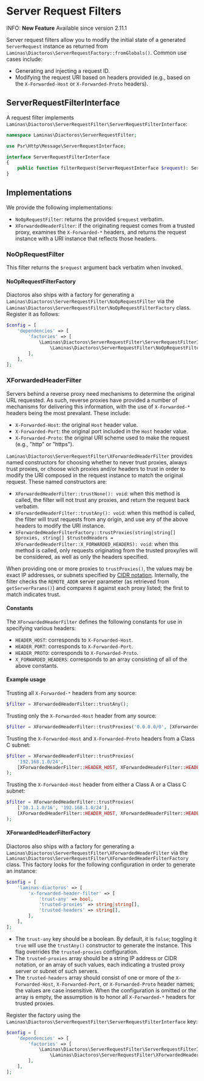 # Server Request Filters

INFO: **New Feature**
Available since version 2.11.1

Server request filters allow you to modify the initial state of a generated `ServerRequest` instance as returned from `Laminas\Diactoros\ServerRequestFactory::fromGlobals()`.
Common use cases include:

- Generating and injecting a request ID.
- Modifying the request URI based on headers provided (e.g., based on the `X-Forwarded-Host` or `X-Forwarded-Proto` headers).

## ServerRequestFilterInterface

A request filter implements `Laminas\Diactoros\ServerRequestFilter\ServerRequestFilterInterface`:

```php
namespace Laminas\Diactoros\ServerRequestFilter;

use Psr\Http\Message\ServerRequestInterface;

interface ServerRequestFilterInterface
{
    public function filterRequest(ServerRequestInterface $request): ServerRequestInterface;
}
```

## Implementations

We provide the following implementations:

- `NoOpRequestFilter`: returns the provided `$request` verbatim.
- `XForwardedHeaderFilter`: if the originating request comes from a trusted proxy, examines the `X-Forwarded-*` headers, and returns the request instance with a URI instance that reflects those headers.

### NoOpRequestFilter

This filter returns the `$request` argument back verbatim when invoked.

#### NoOpRequestFilterFactory

Diactoros also ships with a factory for generating a `Laminas\Diactoros\ServerRequestFilter\NoOpRequestFilter` via the `Laminas\Diactoros\ServerRequestFilter\NoOpRequestFilterFactory` class.
Register it as follows:

```php
$config = [
    'dependencies' => [
        'factories' => [
            \Laminas\Diactoros\ServerRequestFilter\ServerRequestFilterInterface::class =>
                \Laminas\Diactoros\ServerRequestFilter\NoOpRequestFilterFactory::class,
        ],
    ],
];
```

### XForwardedHeaderFilter

Servers behind a reverse proxy need mechanisms to determine the original URL requested.
As such, reverse proxies have provided a number of mechanisms for delivering this information, with the use of `X-Forwarded-*` headers being the most prevalant.
These include:

- `X-Forwarded-Host`: the original `Host` header value.
- `X-Forwarded-Port`: the original port included in the `Host` header value.
- `X-Forwarded-Proto`: the original URI scheme used to make the request (e.g., "http" or "https").

`Laminas\Diactoros\ServerRequestFilter\XForwardedHeaderFilter` provides named constructors for choosing whether to never trust proxies, always trust proxies, or choose wich proxies and/or headers to trust in order to modify the URI composed in the request instance to match the original request.
These named constructors are:

- `XForwardedHeaderFilter::trustNone(): void`: when this method is called, the filter will not trust any proxies, and return the request back verbatim.
- `XForwardedHeaderFilter::trustAny(): void`: when this method is called, the filter will trust requests from any origin, and use any of the above headers to modify the URI instance.
- `XForwardedHeaderFilterFactory::trustProxies(string|string[] $proxies, string[] $trustedHeaders = XForwardedHeaderFilter::X_FORWARDED_HEADERS): void`: when this method is called, only requests originating from the trusted proxy/ies will be considered, as well as only the headers specified.

When providing one or more proxies to `trustProxies()`, the values may be exact IP addresses, or subnets specified by [CIDR notation](https://en.wikipedia.org/wiki/Classless_Inter-Domain_Routing).
Internally, the filter checks the `REMOTE_ADDR` server parameter (as retrieved from `getServerParams()`) and compares it against each proxy listed; the first to match indicates trust.

#### Constants

The `XForwardedHeaderFilter` defines the following constants for use in specifying various headers:

- `HEADER_HOST`: corresponds to `X-Forwarded-Host`.
- `HEADER_PORT`: corresponds to `X-Forwarded-Port`.
- `HEADER_PROTO`: corresponds to `X-Forwarded-Proto`.
- `X_FORWARDED_HEADERS`: corresponds to an array consisting of all of the above constants.

#### Example usage

Trusting all `X-Forwarded-*` headers from any source:

```php
$filter = XForwardedHeaderFilter::trustAny();
```

Trusting only the `X-Forwarded-Host` header from any source:

```php
$filter = XForwardedHeaderFilter::trustProxies('0.0.0.0/0', [XForwardedHeaderFilter::HEADER_HOST]);
```

Trusting the `X-Forwarded-Host` and `X-Forwarded-Proto` headers from a Class C subnet:

```php
$filter = XForwardedHeaderFilter::trustProxies(
    '192.168.1.0/24',
    [XForwardedHeaderFilter::HEADER_HOST, XForwardedHeaderFilter::HEADER_PROTO]
);
```

Trusting the `X-Forwarded-Host` header from either a Class A or a Class C subnet:

```php
$filter = XForwardedHeaderFilter::trustProxies(
    ['10.1.1.0/16', '192.168.1.0/24'],
    [XForwardedHeaderFilter::HEADER_HOST, XForwardedHeaderFilter::HEADER_PROTO]
);
```

#### XForwardedHeaderFilterFactory

Diactoros also ships with a factory for generating a `Laminas\Diactoros\ServerRequestFilter\XForwardedHeaderFilter` via the `Laminas\Diactoros\ServerRequestFilter\XForwardedHeaderFilterFactory` class.
This factory looks for the following configuration in order to generate an instance:

```php
$config = [
    'laminas-diactoros' => [
        'x-forwarded-header-filter' => [
            'trust-any' => bool,
            'trusted-proxies' => string|string[],
            'trusted-headers' => string[],
        ],
    ],
];
```

- The `trust-any` key should be a boolean.
  By default, it is `false`; toggling it `true` will use the `trustAny()` constructor to generate the instance.
  This flag overrides the `trusted-proxies` configuration.
- The `trusted-proxies` array should be a string IP address or CIDR notation, or an array of such values, each indicating a trusted proxy server or subnet of such servers.
- The `trusted-headers` array should consist of one or more of the `X-Forwarded-Host`, `X-Forwarded-Port`, or `X-Forwarded-Proto` header names; the values are case insensitive.
  When the configuration is omitted or the array is empty, the assumption is to honor all `X-Forwarded-*` headers for trusted proxies.

Register the factory using the `Laminas\Diactoros\ServerRequestFilter\ServerRequestFilterInterface` key:

```php
$config = [
    'dependencies' => [
        'factories' => [
            \Laminas\Diactoros\ServerRequestFilter\ServerRequestFilterInterface::class =>
                \Laminas\Diactoros\ServerRequestFilter\XForwardedHeaderFilterFactory::class,
        ],
    ],
];
```
